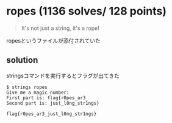 # ropes (1136 solves/ 128 points)

> It's not just a string, it's a rope!

ropesというファイルが添付されていた

## solution

stringsコマンドを実行するとフラグが出てきた

```
$ strings ropes
Give me a magic number:
First part is: flag{r0pes_ar3_
Second part is: just_l0ng_str1ngs}
```

```
flag{r0pes_ar3_just_l0ng_str1ngs}
```
